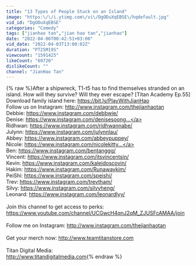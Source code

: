 ```yaml
---
title: "13 Types of People Stuck on an Island"
image: "https:\/\/i.ytimg.com\/vi\/DgODuXqEBSE\/hqdefault.jpg"
vid_id: "DgODuXqEBSE"
categories: "Comedy"
tags: ["jianhao tan","jian hao tan","jianhao"]
date: "2022-04-06T00:42:51+03:00"
vid_date: "2022-04-03T13:00:02Z"
duration: "PT25M19S"
viewcount: "1591425"
likeCount: "69720"
dislikeCount: ""
channel: "JianHao Tan"
---
```

{% raw %}After a shipwreck, T1-t5 has to find themselves stranded on an island. How will they survive? Will they ever escape?  [Titan Academy Ep.55]<br />Download family island here: <a rel="nofollow" target="blank" href="https://bit.ly/PlayWithJianHao">https://bit.ly/PlayWithJianHao</a><br />Follow us on Instagram: <a rel="nofollow" target="blank" href="http://www.instagram.com/thejianhaotan">http://www.instagram.com/thejianhaotan</a><br />Debbie: <a rel="nofollow" target="blank" href="https://www.instagram.com/debbwie/">https://www.instagram.com/debbwie/</a> <br />Denise: <a rel="nofollow" target="blank" href="https://www.instagram.com/denisesoong...">https://www.instagram.com/denisesoong...</a><br />Ridhwan: <a rel="nofollow" target="blank" href="https://www.instagram.com/ridhwannabe/">https://www.instagram.com/ridhwannabe/</a> <br />Julynn: <a rel="nofollow" target="blank" href="https://www.instagram.com/julynnlau/">https://www.instagram.com/julynnlau/</a> <br />Abbey: <a rel="nofollow" target="blank" href="https://www.instagram.com/abbeypuppey/">https://www.instagram.com/abbeypuppey/</a> <br />Nicole: <a rel="nofollow" target="blank" href="https://www.instagram.com/nicolekitty...">https://www.instagram.com/nicolekitty...</a><br />Ben: <a rel="nofollow" target="blank" href="https://www.instagram.com/bentanggg/">https://www.instagram.com/bentanggg/</a> <br />Vincent: <a rel="nofollow" target="blank" href="https://www.instagram.com/itsvincentsin/">https://www.instagram.com/itsvincentsin/</a> <br />Kevin: <a rel="nofollow" target="blank" href="https://www.instagram.com/kaleidoscovin/">https://www.instagram.com/kaleidoscovin/</a>  <br />Hakim: <a rel="nofollow" target="blank" href="https://www.instagram.com/Runawaykim/">https://www.instagram.com/Runawaykim/</a> <br />PeiShi: <a rel="nofollow" target="blank" href="https://www.instagram.com/speishi/">https://www.instagram.com/speishi/</a> <br />Trev: <a rel="nofollow" target="blank" href="https://www.instagram.com/trevtham/">https://www.instagram.com/trevtham/</a> <br />Silvy: <a rel="nofollow" target="blank" href="https://www.instagram.com/silvyheng/">https://www.instagram.com/silvyheng/</a> <br />Leonard: <a rel="nofollow" target="blank" href="https://www.instagram.com/leonardlyy/">https://www.instagram.com/leonardlyy/</a> <br /><br />Join this channel to get access to perks:<br /><a rel="nofollow" target="blank" href="https://www.youtube.com/channel/UCGwcH4qnJ2qM_ZJUSFcAMAA/join">https://www.youtube.com/channel/UCGwcH4qnJ2qM_ZJUSFcAMAA/join</a><br /><br />Follow me on Instagram: <a rel="nofollow" target="blank" href="http://www.instagram.com/thejianhaotan">http://www.instagram.com/thejianhaotan</a><br /><br />Get your merch now: <a rel="nofollow" target="blank" href="http://www.teamtitanstore.com">http://www.teamtitanstore.com</a> <br /><br />Titan Digital Media: <br /><a rel="nofollow" target="blank" href="http://www.titandigitalmedia.com">http://www.titandigitalmedia.com</a>{% endraw %}
